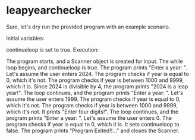 # leapyearchecker

Sure, let's dry run the provided program with an example scenario.

Initial variables:

continueloop is set to true.
Execution:

The program starts, and a Scanner object is created for input.
The while loop begins, and continueloop is true.
The program prints "Enter a year: ".
Let's assume the user enters 2024.
The program checks if year is equal to 0, which it's not.
The program checks if year is between 1000 and 9999, which it is.
Since 2024 is divisible by 4, the program prints "2024 is a leap year!".
The loop continues, and the program prints "Enter a year: ".
Let's assume the user enters 1999.
The program checks if year is equal to 0, which it's not.
The program checks if year is between 1000 and 9999, which it's not. It prints "Enter four digits!".
The loop continues, and the program prints "Enter a year: ".
Let's assume the user enters 0.
The program checks if year is equal to 0, which it is. It sets continueloop to false.
The program prints "Program Exited!!..." and closes the Scanner.
